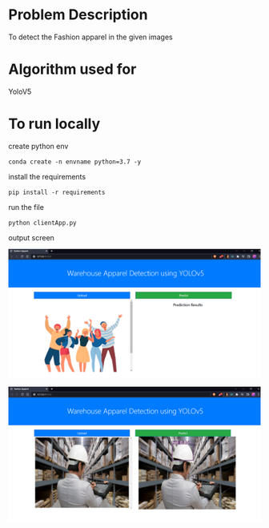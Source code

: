 # Problem Description

To detect the  Fashion apparel in the given images 

# Algorithm used for

YoloV5

# To run locally

create python env

```
conda create -n envname python=3.7 -y

```

install the requirements

```
pip install -r requirements

```

run the file

```
python clientApp.py

```

output screen

![alt text](https://github.com/sarikamohan08/fashion_apparel/blob/master/input%20pic.PNG)


![alt text](https://github.com/sarikamohan08/fashion_apparel/blob/master/output%20pic.PNG)

